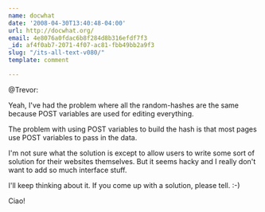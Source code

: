```yaml
---
name: docwhat
date: '2008-04-30T13:40:48-04:00'
url: http://docwhat.org/
email: 4e8076a0fdac6b8f284d8b316efdf7f3
_id: af4f0ab7-2071-4f07-ac81-fbb49bb2a9f3
slug: "/its-all-text-v080/"
template: comment

---
```


@Trevor:

Yeah, I've had the problem where all the random-hashes are the same because POST variables are used for editing everything.

The problem with using POST variables to build the hash is that most pages use POST variables to pass in the data.

I'm not sure what the solution is except to allow users to write some sort of solution for their websites themselves.  But it seems hacky and I really don't want to add so much interface stuff.

I'll keep thinking about it.  If you come up with a solution, please tell. :-)

Ciao!
